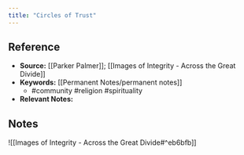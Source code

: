 ```yaml
---
title: "Circles of Trust"
---
```

## Reference
- **Source:** [[Parker Palmer]]; [[Images of Integrity - Across the Great Divide]]
- **Keywords:** [[Permanent Notes/permanent notes]]
	- #community #religion #spirituality 
- **Relevant Notes:**

## Notes
![[Images of Integrity - Across the Great Divide#^eb6bfb]]